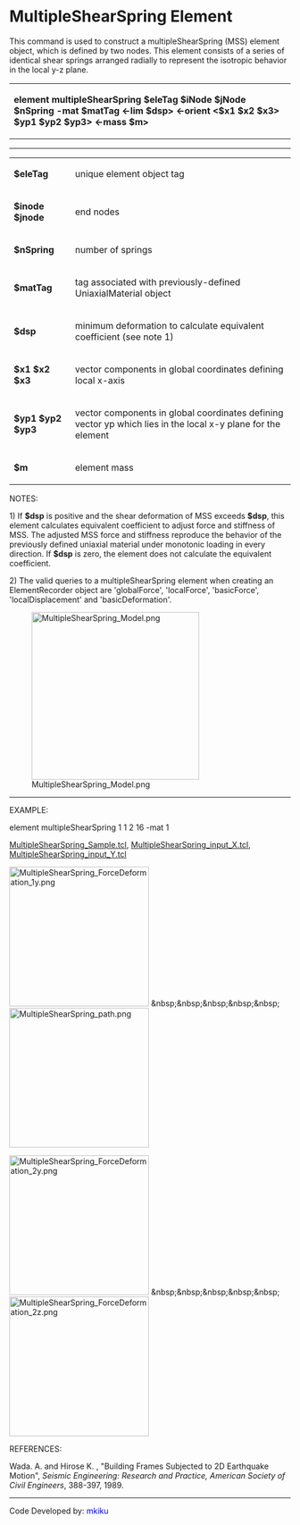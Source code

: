 # MultipleShearSpring Element

<p>This command is used to construct a multipleShearSpring (MSS) element
object, which is defined by two nodes. This element consists of a series
of identical shear springs arranged radially to represent the isotropic
behavior in the local y-z plane.</p>
<table>
<tbody>
<tr class="odd">
<td><p><strong>element multipleShearSpring $eleTag $iNode $jNode
$nSpring -mat $matTag &lt;-lim $dsp&gt; &lt;-orient &lt;$x1 $x2 $x3&gt;
$yp1 $yp2 $yp3&gt; &lt;-mass $m&gt;</strong></p></td>
</tr>
</tbody>
</table>
<hr />
<table>
<tbody>
<tr class="odd">
<td><p><strong>$eleTag</strong></p></td>
<td><p>unique element object tag</p></td>
</tr>
<tr class="even">
<td><p><strong>$inode $jnode</strong></p></td>
<td><p>end nodes</p></td>
</tr>
<tr class="odd">
<td><p><strong>$nSpring</strong></p></td>
<td><p>number of springs</p></td>
</tr>
<tr class="even">
<td><p><strong>$matTag</strong></p></td>
<td><p>tag associated with previously-defined UniaxialMaterial
object</p></td>
</tr>
<tr class="odd">
<td><p><strong>$dsp</strong></p></td>
<td><p>minimum deformation to calculate equivalent coefficient (see note
1)</p></td>
</tr>
<tr class="even">
<td><p><strong>$x1 $x2 $x3</strong></p></td>
<td><p>vector components in global coordinates defining local
x-axis</p></td>
</tr>
<tr class="odd">
<td><p><strong>$yp1 $yp2 $yp3</strong></p></td>
<td><p>vector components in global coordinates defining vector yp which
lies in the local x-y plane for the element</p></td>
</tr>
<tr class="even">
<td><p><strong>$m</strong></p></td>
<td><p>element mass</p></td>
</tr>
</tbody>
</table>
<p>NOTES:</p>
<p>1) If <strong>$dsp</strong> is positive and the shear deformation of
MSS exceeds <strong>$dsp</strong>, this element calculates equivalent
coefficient to adjust force and stiffness of MSS. The adjusted MSS force
and stiffness reproduce the behavior of the previously defined uniaxial
material under monotonic loading in every direction. If
<strong>$dsp</strong> is zero, the element does not calculate the
equivalent coefficient.</p>
<p>2) The valid queries to a multipleShearSpring element when creating
an ElementRecorder object are 'globalForce', 'localForce', 'basicForce',
'localDisplacement' and 'basicDeformation'.</p>
<figure>
<img src="MultipleShearSpring_Model.png"
title="MultipleShearSpring_Model.png" width="300"
alt="MultipleShearSpring_Model.png" />
<figcaption
aria-hidden="true">MultipleShearSpring_Model.png</figcaption>
</figure>
<hr />
<p>EXAMPLE:</p>
<p>element multipleShearSpring 1 1 2 16 -mat 1</p>
<p><a href="Media:MultipleShearSpring_Sample.tcl"
title="wikilink">MultipleShearSpring_Sample.tcl</a>, <a
href="Media:MultipleShearSpring_input_X.tcl"
title="wikilink">MultipleShearSpring_input_X.tcl</a>, <a
href="Media:MultipleShearSpring_input_Y.tcl"
title="wikilink">MultipleShearSpring_input_Y.tcl</a></p>
<p><img src="MultipleShearSpring_ForceDeformation_1y.png"
title="MultipleShearSpring_ForceDeformation_1y.png" width="250"
alt="MultipleShearSpring_ForceDeformation_1y.png" />
&amp;nbsp;&amp;nbsp;&amp;nbsp;&amp;nbsp;&amp;nbsp; <img
src="MultipleShearSpring_path.png" title="MultipleShearSpring_path.png"
width="250" alt="MultipleShearSpring_path.png" /></p>
<p><img src="MultipleShearSpring_ForceDeformation_2y.png"
title="MultipleShearSpring_ForceDeformation_2y.png" width="250"
alt="MultipleShearSpring_ForceDeformation_2y.png" />
&amp;nbsp;&amp;nbsp;&amp;nbsp;&amp;nbsp;&amp;nbsp; <img
src="MultipleShearSpring_ForceDeformation_2z.png"
title="MultipleShearSpring_ForceDeformation_2z.png" width="250"
alt="MultipleShearSpring_ForceDeformation_2z.png" /></p>
<p>REFERENCES:</p>
<p>Wada. A. and Hirose K. , "Building Frames Subjected to 2D Earthquake
Motion", <em>Seismic Engineering: Research and Practice, American
Society of Civil Engineers</em>, 388-397, 1989.</p>
<hr />
<p>Code Developed by: <span style="color:blue"> mkiku
</span></p>
